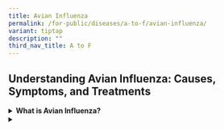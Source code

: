 ```yaml
---
title: Avian Influenza
permalink: /for-public/diseases/a-to-f/avian-influenza/
variant: tiptap
description: ""
third_nav_title: A to F
---
```

<h2>Understanding Avian Influenza: Causes, Symptoms, and Treatments</h2>
<p></p>
<div data-type="detailGroup" class="isomer-accordion isomer-accordion-white">
<details class="isomer-details">
<summary><strong>What is Avian Influenza?</strong>
</summary>
<div data-type="detailsContent" class="isomer-details-content">
<p>Avian influenza, commonly known as bird flu, is a contagious viral disease
caused by influenza A viruses which primarily infects wild birds and poultry.
However, in rare cases, it may also infect humans and mammals. In particular,
the A(H5N1) and A(H7N9) viruses have been known to cause majority of human
infections to date. Aside from A(H5N1), there have also been sporadic cases
of human infection with various subtypes of avian influenza (i.e. H3, H5,
H7, H9, H10).</p>
<p>Human infections with the avian influenza virus are rare but have occurred
sporadically since its first detection in Hong Kong in 1997. There has
been no sustained human-to-human transmission, although several small clusters
of infections have been reported.</p>
<p>The avian influenza viruses are divided into several sub-types. The most
frequently identified sub-types of avian influenza that have caused human
infections are the H5N1 and the H7N9 viruses:</p>
<ul>
<li>
<p>The A(H5N1) virus is highly contagious in birds and has been associated
with severe disease and deaths in humans. Since its widespread re-emergence
in 2003, the virus has spread from Asia to Europe and Africa, and has become
endemic in poultry populations in some countries such as China and India.
Most human infections have occurred after prolonged and close contact with
infected poultry. Rare, limited and non-sustained person-to-person spread
of this virus had been reported.</p>
</li>
<li>
<p>A multistate outbreak of A(H5N1) virus among dairy cattle herds was reported
across the United States (US) in March 2024. The A(H5N1) virus was also
detected in udder swabs and raw (unpasteurised) milk samples from infected
cows. Three human cases among farm workers in different farms were infected
after their exposure to the infected cows.</p>
</li>
<li>
<p>Human infections with H7N9 were first reported in China in 2013. Most
human infections had occurred after exposure to infected poultry or live
bird markets. Similarly, rare instances of limited, non-sustained person-to-person
spread have been reported in China.</p>
</li>
<li>
<p>Sporadic cases of human infections with other avian influenza viruses,
including H5N6 and H9N2 viruses, have also been reported in China and other
countries. Spread from birds to humans is rare and no person-to-person
spread has been reported.</p>
</li>
</ul>
<p>The World Health Organization (WHO) advises that sporadic human cases
of avian influenza infection are not unexpected, given that there is a
risk for sporadic infections and small clusters of human cases due to exposure
to infected poultry or contaminated environments, as long as Avian influenza
viruses are circulating in poultry.</p>
</div>
</details>
<details class="isomer-details">
<summary></summary>
<div data-type="detailsContent" class="isomer-details-content">
<p></p>
</div>
</details>
</div>
<p></p>